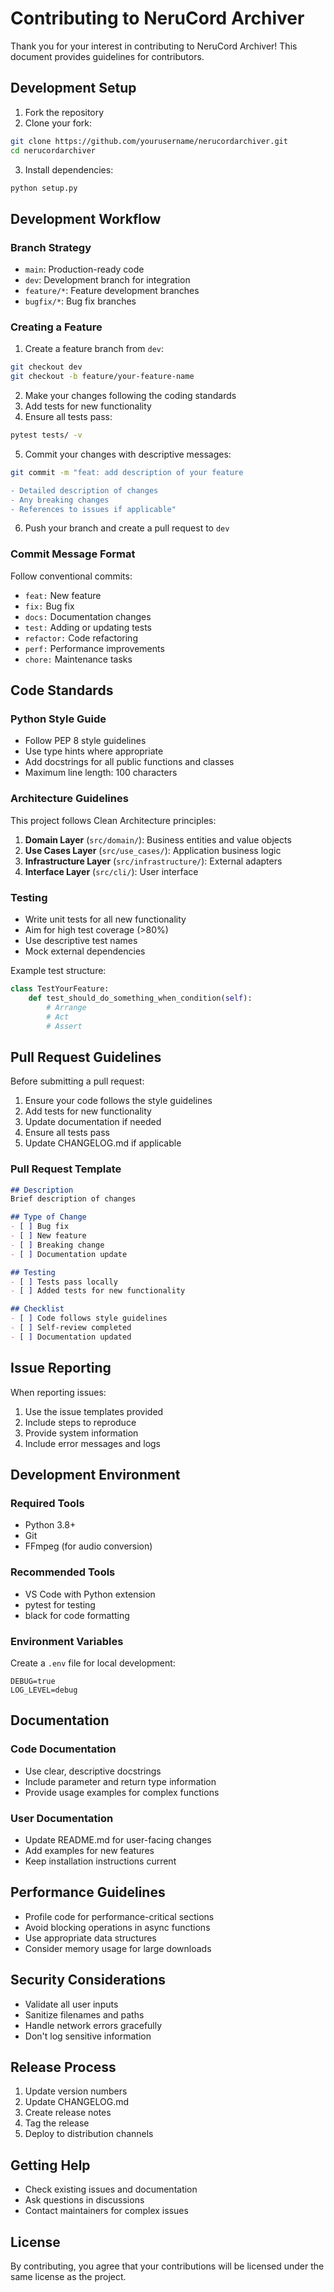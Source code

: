 # Contributing to NeruCord Archiver

Thank you for your interest in contributing to NeruCord Archiver! This document provides guidelines for contributors.

## Development Setup

1. Fork the repository
2. Clone your fork:
```bash
git clone https://github.com/yourusername/nerucordarchiver.git
cd nerucordarchiver
```

3. Install dependencies:
```bash
python setup.py
```

## Development Workflow

### Branch Strategy

- `main`: Production-ready code
- `dev`: Development branch for integration
- `feature/*`: Feature development branches
- `bugfix/*`: Bug fix branches

### Creating a Feature

1. Create a feature branch from `dev`:
```bash
git checkout dev
git checkout -b feature/your-feature-name
```

2. Make your changes following the coding standards
3. Add tests for new functionality
4. Ensure all tests pass:
```bash
pytest tests/ -v
```

5. Commit your changes with descriptive messages:
```bash
git commit -m "feat: add description of your feature

- Detailed description of changes
- Any breaking changes
- References to issues if applicable"
```

6. Push your branch and create a pull request to `dev`

### Commit Message Format

Follow conventional commits:
- `feat:` New feature
- `fix:` Bug fix
- `docs:` Documentation changes
- `test:` Adding or updating tests
- `refactor:` Code refactoring
- `perf:` Performance improvements
- `chore:` Maintenance tasks

## Code Standards

### Python Style Guide

- Follow PEP 8 style guidelines
- Use type hints where appropriate
- Add docstrings for all public functions and classes
- Maximum line length: 100 characters

### Architecture Guidelines

This project follows Clean Architecture principles:

1. **Domain Layer** (`src/domain/`): Business entities and value objects
2. **Use Cases Layer** (`src/use_cases/`): Application business logic
3. **Infrastructure Layer** (`src/infrastructure/`): External adapters
4. **Interface Layer** (`src/cli/`): User interface

### Testing

- Write unit tests for all new functionality
- Aim for high test coverage (>80%)
- Use descriptive test names
- Mock external dependencies

Example test structure:
```python
class TestYourFeature:
    def test_should_do_something_when_condition(self):
        # Arrange
        # Act
        # Assert
```

## Pull Request Guidelines

Before submitting a pull request:

1. Ensure your code follows the style guidelines
2. Add tests for new functionality
3. Update documentation if needed
4. Ensure all tests pass
5. Update CHANGELOG.md if applicable

### Pull Request Template

```markdown
## Description
Brief description of changes

## Type of Change
- [ ] Bug fix
- [ ] New feature
- [ ] Breaking change
- [ ] Documentation update

## Testing
- [ ] Tests pass locally
- [ ] Added tests for new functionality

## Checklist
- [ ] Code follows style guidelines
- [ ] Self-review completed
- [ ] Documentation updated
```

## Issue Reporting

When reporting issues:

1. Use the issue templates provided
2. Include steps to reproduce
3. Provide system information
4. Include error messages and logs

## Development Environment

### Required Tools

- Python 3.8+
- Git
- FFmpeg (for audio conversion)

### Recommended Tools

- VS Code with Python extension
- pytest for testing
- black for code formatting

### Environment Variables

Create a `.env` file for local development:
```
DEBUG=true
LOG_LEVEL=debug
```

## Documentation

### Code Documentation

- Use clear, descriptive docstrings
- Include parameter and return type information
- Provide usage examples for complex functions

### User Documentation

- Update README.md for user-facing changes
- Add examples for new features
- Keep installation instructions current

## Performance Guidelines

- Profile code for performance-critical sections
- Avoid blocking operations in async functions
- Use appropriate data structures
- Consider memory usage for large downloads

## Security Considerations

- Validate all user inputs
- Sanitize filenames and paths
- Handle network errors gracefully
- Don't log sensitive information

## Release Process

1. Update version numbers
2. Update CHANGELOG.md
3. Create release notes
4. Tag the release
5. Deploy to distribution channels

## Getting Help

- Check existing issues and documentation
- Ask questions in discussions
- Contact maintainers for complex issues

## License

By contributing, you agree that your contributions will be licensed under the same license as the project.
